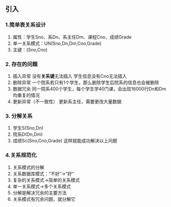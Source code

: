 ## 引入
### 1.简单表关系设计
1) 属性：学生Sno、系Dn、系主任Dm、课程Cno、成绩Grade
2) 单一关系模式：UN(Sno,Dn,Dm,Cno,Grade)
3) 主键：(Sno,Cno)
### 2. 存在的问题
1) 插入异常
没有**关系键**无法插入
学生信息没有Cno无法插入
2) 删除异常
一个院系若只有1个学生，那么删除学生后院系的信息也会被删除
3) 数据冗余
同一院系400个学生，每个学生学40门课，会出现16000行Dn和Dm均重复的情况
4) 更新异常（不一致性）
更新系主任，需要更改大量数据
### 3. 分解关系
1) 学生S(Sno,Dn)
2) 院系D(Dn,Dm)
3) 成绩Sc(Sno,Cno,Grade)
这样就能成功解决以上问题
### 4.关系规范化
1) 关系模式的分解
2) 关系数据库模式：“不好”→“好”
3) 复杂的关系模式→简单的关系模式
4) 单一关系模式→多个关系模式
5) 分解是解决冗余的主要方法
6) 关系模式有冗余问题，就分解它

